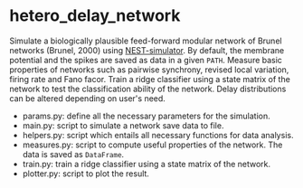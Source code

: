 # hetero_delay_network

Simulate a biologically plausible feed-forward modular network of Brunel networks (Brunel, 2000) using [NEST-simulator](https://www.nest-simulator.org/). 
By default, the membrane potential and the spikes are saved as data in a given ```PATH```. Measure basic 
properties of networks such as pairwise synchrony, revised local variation, firing rate and Fano facor. Train a 
ridge classifier using a state matrix of the network to test the classification ability of the network. Delay 
distributions can be altered depending on user's need. 

- params.py: define all the necessary parameters for the simulation.
- main.py: script to simulate a network save data to file.
- helpers.py: script which entails all necessary functions for data analysis.
- measures.py: script to compute useful properties of the network. The data is saved as 
```DataFrame```.
- train.py: train a ridge classifier using a state matrix of the network.
- plotter.py: script to plot the result.
